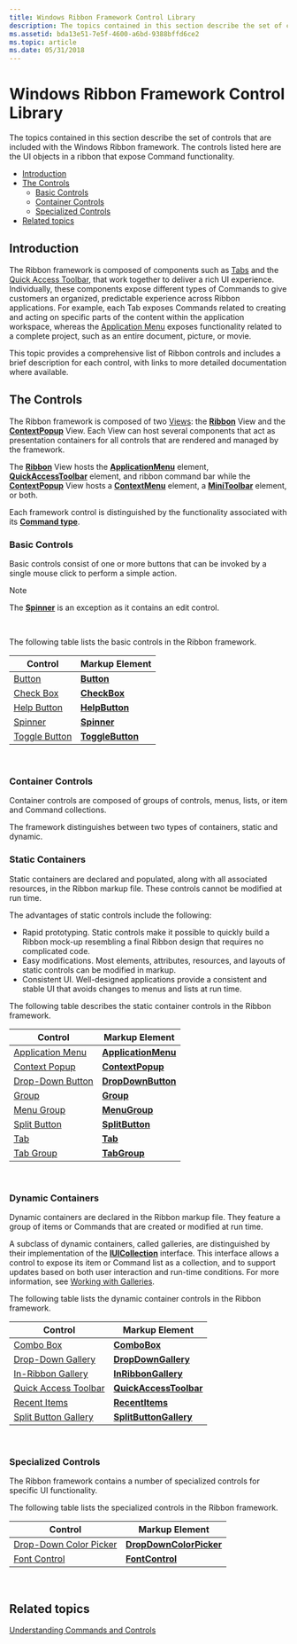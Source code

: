 ```yaml
---
title: Windows Ribbon Framework Control Library
description: The topics contained in this section describe the set of controls that are included with the Windows Ribbon framework. The controls listed here are the UI objects in a ribbon that expose Command functionality.
ms.assetid: bda13e51-7e5f-4600-a6bd-9388bffd6ce2
ms.topic: article
ms.date: 05/31/2018
---
```


# Windows Ribbon Framework Control Library

The topics contained in this section describe the set of controls that are included with the Windows Ribbon framework. The controls listed here are the UI objects in a ribbon that expose Command functionality.

-   [Introduction](#introduction)
-   [The Controls](#windows-ribbon-framework-control-library)
    -   [Basic Controls](#basic-controls)
    -   [Container Controls](#container-controls)
    -   [Specialized Controls](#specialized-controls)
-   [Related topics](#related-topics)

## Introduction

The Ribbon framework is composed of components such as [Tabs](windowsribbon-controls-tab.md) and the [Quick Access Toolbar](windowsribbon-controls-quickaccesstoolbar.md), that work together to deliver a rich UI experience. Individually, these components expose different types of Commands to give customers an organized, predictable experience across Ribbon applications. For example, each Tab exposes Commands related to creating and acting on specific parts of the content within the application workspace, whereas the [Application Menu](windowsribbon-controls-applicationmenu.md) exposes functionality related to a complete project, such as an entire document, picture, or movie.

This topic provides a comprehensive list of Ribbon controls and includes a brief description for each control, with links to more detailed documentation where available.

## The Controls

The Ribbon framework is composed of two [Views](windowsribbon-reference-elements-view.md): the [**Ribbon**](windowsribbon-element-ribbon.md) View and the [**ContextPopup**](windowsribbon-element-contextpopup.md) View. Each View can host several components that act as presentation containers for all controls that are rendered and managed by the framework.

The [**Ribbon**](windowsribbon-element-ribbon.md) View hosts the [**ApplicationMenu**](windowsribbon-element-applicationmenu.md) element, [**QuickAccessToolbar**](windowsribbon-element-quickaccesstoolbar.md) element, and ribbon command bar while the [**ContextPopup**](windowsribbon-element-contextpopup.md) View hosts a [**ContextMenu**](windowsribbon-element-contextmenu.md) element, a [**MiniToolbar**](windowsribbon-element-minitoolbar.md) element, or both.

Each framework control is distinguished by the functionality associated with its [**Command type**](https://docs.microsoft.com/windows/desktop/api/uiribbon/ne-uiribbon-ui_commandtype).

### Basic Controls

Basic controls consist of one or more buttons that can be invoked by a single mouse click to perform a simple action.

> [!Note]  
> The [**Spinner**](windowsribbon-element-spinner.md) is an exception as it contains an edit control.

 

The following table lists the basic controls in the Ribbon framework.



| Control                                                  | Markup Element                                             |
|----------------------------------------------------------|------------------------------------------------------------|
| [Button](windowsribbon-controls-button.md)              | [**Button**](windowsribbon-element-button.md)             |
| [Check Box](windowsribbon-controls-checkbox.md)         | [**CheckBox**](windowsribbon-element-checkbox.md)         |
| [Help Button](windowsribbon-controls-helpbutton.md)     | [**HelpButton**](windowsribbon-element-helpbutton.md)     |
| [Spinner](windowsribbon-controls-spinner.md)            | [**Spinner**](windowsribbon-element-spinner.md)           |
| [Toggle Button](windowsribbon-controls-togglebutton.md) | [**ToggleButton**](windowsribbon-element-togglebutton.md) |



 

### Container Controls

Container controls are composed of groups of controls, menus, lists, or item and Command collections.

The framework distinguishes between two types of containers, static and dynamic.

### Static Containers

Static containers are declared and populated, along with all associated resources, in the Ribbon markup file. These controls cannot be modified at run time.

The advantages of static controls include the following:

-   Rapid prototyping. Static controls make it possible to quickly build a Ribbon mock-up resembling a final Ribbon design that requires no complicated code.
-   Easy modifications. Most elements, attributes, resources, and layouts of static controls can be modified in markup.
-   Consistent UI. Well-designed applications provide a consistent and stable UI that avoids changes to menus and lists at run time.

The following table describes the static container controls in the Ribbon framework.



| Control                                                        | Markup Element                                                   |
|----------------------------------------------------------------|------------------------------------------------------------------|
| [Application Menu](windowsribbon-controls-applicationmenu.md) | [**ApplicationMenu**](windowsribbon-element-applicationmenu.md) |
| [Context Popup](windowsribbon-controls-contextpopup.md)       | [**ContextPopup**](windowsribbon-element-contextpopup.md)       |
| [Drop-Down Button](windowsribbon-controls-dropdownbutton.md)  | [**DropDownButton**](windowsribbon-element-dropdownbutton.md)   |
| [Group](windowsribbon-controls-group.md)                      | [**Group**](windowsribbon-element-group.md)                     |
| [Menu Group](windowsribbon-controls-menugroup.md)             | [**MenuGroup**](windowsribbon-element-menugroup.md)             |
| [Split Button](windowsribbon-controls-splitbutton.md)         | [**SplitButton**](windowsribbon-element-splitbutton.md)         |
| [Tab](windowsribbon-controls-tab.md)                          | [**Tab**](windowsribbon-element-tab.md)                         |
| [Tab Group](windowsribbon-controls-tabgroup.md)               | [**TabGroup**](windowsribbon-element-tabgroup.md)               |



 

### Dynamic Containers

Dynamic containers are declared in the Ribbon markup file. They feature a group of items or Commands that are created or modified at run time.

A subclass of dynamic containers, called galleries, are distinguished by their implementation of the [**IUICollection**](https://docs.microsoft.com/windows/desktop/api/uiribbon/nn-uiribbon-iuicollection) interface. This interface allows a control to expose its item or Command list as a collection, and to support updates based on both user interaction and run-time conditions. For more information, see [Working with Galleries](ribbon-controls-galleries.md).

The following table lists the dynamic container controls in the Ribbon framework.



| Control                                                               | Markup Element                                                         |
|-----------------------------------------------------------------------|------------------------------------------------------------------------|
| [Combo Box](windowsribbon-controls-combobox.md)                      | [**ComboBox**](windowsribbon-element-combobox.md)                     |
| [Drop-Down Gallery](windowsribbon-controls-dropdowngallery.md)       | [**DropDownGallery**](windowsribbon-element-dropdowngallery.md)       |
| [In-Ribbon Gallery](windowsribbon-controls-inribbongallery.md)       | [**InRibbonGallery**](windowsribbon-element-inribbongallery.md)       |
| [Quick Access Toolbar](windowsribbon-controls-quickaccesstoolbar.md) | [**QuickAccessToolbar**](windowsribbon-element-quickaccesstoolbar.md) |
| [Recent Items](windowsribbon-controls-recentitems.md)                | [**RecentItems**](windowsribbon-element-recentitems.md)               |
| [Split Button Gallery](windowsribbon-controls-splitbuttongallery.md) | [**SplitButtonGallery**](windowsribbon-element-splitbuttongallery.md) |



 

### Specialized Controls

The Ribbon framework contains a number of specialized controls for specific UI functionality.

The following table lists the specialized controls in the Ribbon framework.



| Control                                                                  | Markup Element                                                           |
|--------------------------------------------------------------------------|--------------------------------------------------------------------------|
| [Drop-Down Color Picker](windowsribbon-controls-dropdowncolorpicker.md) | [**DropDownColorPicker**](windowsribbon-element-dropdowncolorpicker.md) |
| [Font Control](windowsribbon-controls-fontcontrol.md)                   | [**FontControl**](windowsribbon-element-fontcontrol.md)                 |



 

## Related topics

<dl> <dt>

[Understanding Commands and Controls](windowsribbon-commandscontrols.md)
</dt> </dl>

 

 




